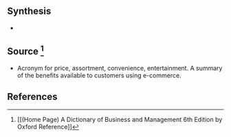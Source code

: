 ## Synthesis
- 
## Source [^1]
- Acronym for price, assortment, convenience, entertainment. A summary of the benefits available to customers using e-commerce.
## References

[^1]: [[(Home Page) A Dictionary of Business and Management 6th Edition by Oxford Reference]]